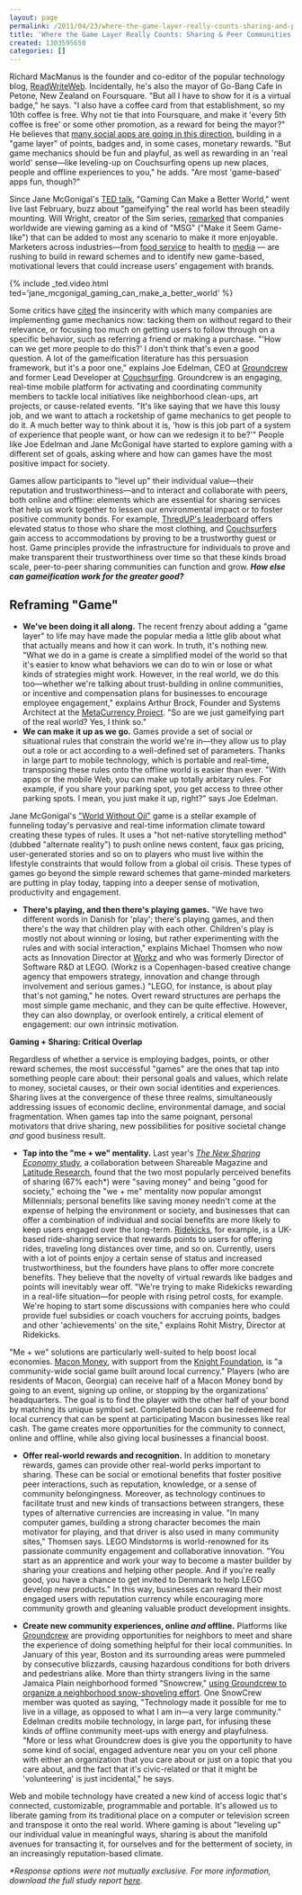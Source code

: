 ```yaml
---
layout: page
permalink: /2011/04/23/where-the-game-layer-really-counts-sharing-and-peer-communities
title: 'Where the Game Layer Really Counts: Sharing & Peer Communities '
created: 1303595650
categories: []
---
```


Richard MacManus is the founder and co-editor of the popular technology blog, [ReadWriteWeb](/read-write-web). Incidentally, he's also the mayor of Go-Bang Cafe in Petone, New Zealand on Foursquare. "But all I have to show for it is a virtual badge," he says. "I also have a coffee card from that establishment, so my 10th coffee is free. Why not tie that into Foursquare, and make it 'every 5th coffee is free' or some other promotion, as a reward for being the mayor?" He believes that [many social apps are going in this direction](/la-times/gamification), building in a "game layer" of points, badges and, in some cases, monetary rewards. "But game mechanics should be fun and playful, as well as rewarding in an 'real world' sense—like leveling-up on Couchsurfing opens up new places, people and offline experiences to you," he adds. "Are most 'game-based' apps fun, though?"

Since Jane McGonigal's [TED talk](/jane-mcgonical/ted), "Gaming Can Make a Better World," went live last February, buzz about "gameifying" the real world has been steadily mounting. Will Wright, creator of the Sim series, [remarked](/next-gen/perspectives-on-play) that companies worldwide are viewing gaming as a kind of "MSG" ("Make it Seem Game-like") that can be added to most any scenario to make it more enjoyable. Marketers across industries—from [food service](/smart-brief/food-industry) to health to [media](/huffington-post/introducing-badge) — are rushing to build in reward schemes and to identify new game-based, motivational levers that could increase users' engagement with brands.

{% include _ted.video.html ted='jane_mcgonigal_gaming_can_make_a_better_world' %}

Some critics have [cited](/giga-om/level-up-gamification) the insincerity with which many companies are implementing game mechanics now: tacking them on without regard to their relevance, or focusing too much on getting users to follow through on a specific behavior, such as referring a friend or making a purchase. "'How can we get more people to do this?' I don't think that's even a good question. A lot of the gameification literature has this persuasion framework, but it's a poor one," explains Joe Edelman, CEO at [Groundcrew](/ground-crew) and former Lead Developer at [Couchsurfing](/couch-surfing). Groundcrew is an engaging, real-time mobile platform for activating and coordinating community members to tackle local initiatives like neighborhood clean-ups, art projects, or cause-related events. "It's like saying that we have this lousy job, and we want to attach a rocketship of game mechanics to get people to do it. A much better way to think about it is, 'how is this job part of a system of experience that people want, or how can we redesign it to be?'" People like Joe Edelman and Jane McGonigal have started to explore gaming with a different set of goals, asking where and how can games have the most positive impact for society.

Games allow participants to "level up" their individual value—their reputation and trustworthiness—and to interact and collaborate with peers, both online and offline: elements which are essential for sharing services that help us work together to lessen our environmental impact or to foster positive community bonds. For example, [ThredUP's leaderboard](/thred-up) offers elevated status to those who share the most clothing, and [Couchsurfers](/couch-surfing) gain access to accommodations by proving to be a trustworthy guest or host. Game principles provide the infrastructure for individuals to prove and make transparent their trustworthiness over time so that these kinds broad scale, peer-to-peer sharing communities can function and grow. **_How else can gameification work for the greater good?_**

## Reframing "Game"

- **We've been doing it all along.** The recent frenzy about adding a "game layer" to life may have made the popular media a little glib about what that actually means and how it can work. In truth, it's nothing new. "What we do in a game is create a simplified model of the world so that it's easier to know what behaviors we can do to win or lose or what kinds of strategies might work. However, in the real world, we do this too—whether we're talking about trust-building in online communities, or incentive and compensation plans for businesses to encourage employee engagement," explains Arthur Brock, Founder and Systems Architect at the [MetaCurrency Project](/metacurrency). "So are we just gameifying part of the real world? Yes, I think so."
- **We can make it up as we go.** Games provide a set of social or situational rules that constrain the world we're in—they allow us to play out a role or act according to a well-defined set of parameters. Thanks in large part to mobile technology, which is portable and real-time, transposing these rules onto the offline world is easier than ever. "With apps or the mobile Web, you can make up totally arbitary rules. For example, if you share your parking spot, you get access to three other parking spots. I mean, you just make it up, right?" says Joe Edelman.

Jane McGonigal's ["World Without Oil"](/jane-mcgonigal/world-without-oil) game is a stellar example of funneling today's pervasive and real-time information climate toward creating these types of rules. It uses a "hot net-native storytelling method" (dubbed "alternate reality") to push online news content, faux gas pricing, user-generated stories and so on to players who must live within the lifestyle constraints that would follow from a global oil crisis. These types of games go beyond the simple reward schemes that game-minded marketers are putting in play today, tapping into a deeper sense of motivation, productivity and engagement.

- **There's playing, and then there's playing games.** "We have two different words in Danish for 'play'; there's playing games, and then there's the way that children play with each other. Children's play is mostly not about winning or losing, but rather experimenting with the rules and with social interaction," explains Michael Thomsen who now acts as Innovation Director at [Workz](/workz) and who was formerly Director of Software R&D at LEGO. (Workz is a Copenhagen-based creative change agency that empowers strategy, innovation and change through involvement and serious games.) "LEGO, for instance, is about play that's not gaming," he notes. Overt reward structures are perhaps the most simple game mechanic, and they can be quite effective. However, they can also downplay, or overlook entirely, a critical element of engagement: our own intrinsic motivation.

**Gaming + Sharing: Critical Overlap**

Regardless of whether a service is employing badges, points, or other reward schemes, the most successful "games" are the ones that tap into something people care about: their personal goals and values, which relate to money, societal causes, or their own social identities and experiences. Sharing lives at the convergence of these three realms, simultaneously addressing issues of economic decline, environmental damage, and social fragmentation. When games tap into the same poignant, personal motivators that drive sharing, new possibilities for positive societal change _and_ good business result.

- **Tap into the "me + we" mentality.** Last year's [_The New Sharing Economy_ study](/shareable/social-media-offline-sharing), a collaboration between Shareable Magazine and [Latitude Research](/latitude-research), found that the two most popularly perceived benefits of sharing (67% each*) were "saving money" and being "good for society," echoing the "we + me" mentality now popular amongst Millennials; personal benefits like saving money needn't come at the expense of helping the environment or society, and businesses that can offer a combination of individual and social benefits are more likely to keep users engaged over the long-term. [Ridekicks](/ride-kicks), for example, is a UK-based ride-sharing service that rewards points to users for offering rides, traveling long distances over time, and so on. Currently, users with a lot of points enjoy a certain sense of status and increased trustworthiness, but the founders have plans to offer more concrete benefits. They believe that the novelty of virtual rewards like badges and points will inevitably wear off. "We're trying to make Ridekicks rewarding in a real-life situation—for people with rising petrol costs, for example. We're hoping to start some discussions with companies here who could provide fuel subsidies or coach vouchers for accruing points, badges and other 'achievements' on the site," explains Rohit Mistry, Director at Ridekicks.

"Me + we" solutions are particularly well-suited to help boost local economies. [Macon Money](/macon-money), with support from the [Knight Foundation](/knight-foundation), is "a community-wide social game built around local currency." Players (who are residents of Macon, Georgia) can receive half of a Macon Money bond by going to an event, signing up online, or stopping by the organizations' headquarters. The goal is to find the player with the other half of your bond by matching its unique symbol set. Completed bonds can be redeemed for local currency that can be spent at participating Macon businesses like real cash. The game creates more opportunities for the community to connect, online and offline, while also giving local businesses a financial boost.

- **Offer real-world rewards and recognition.** In addition to monetary rewards, games can provide other real-world perks important to sharing. These can be social or emotional benefits that foster positive peer interactions, such as reputation, knowledge, or a sense of community belongingness. Moreover, as technology continues to facilitate trust and new kinds of transactions between strangers, these types of alternative currencies are increasing in value. "In many computer games, building a strong character becomes the main motivator for playing, and that driver is also used in many community sites," Thomsen says. LEGO Mindstorms is world-renowned for its passionate community engagement and collaborative innovation. "You start as an apprentice and work your way to become a master builder by sharing your creations and helping other people. And if you're really good, you have a chance to get invited to Denmark to help LEGO develop new products." In this way, businesses can reward their most engaged users with reputation currency while encouraging more community growth and gleaning valuable product development insights.

- **Create new community experiences, online _and_ offline.** Platforms like [Groundcrew](/ground-crew) are providing opportunities for neighbors to meet and share the experience of doing something helpful for their local communities. In January of this year, Boston and its surrounding areas were pummeled by consecutive blizzards, causing hazardous conditions for both drivers and pedestrians alike. More than thirty strangers living in the same Jamaica Plain neighborhood formed "Snowcrew," [using Groundcrew to organize a neighborhood snow-shoveling effort](/wgbh/jp-social-networking). One SnowCrew member was quoted as saying, "Technology made it possible for me to live in a village, as opposed to what I am in—a very large community." Edelman credits mobile technology, in large part, for infusing these kinds of offline community meet-ups with energy and playfulness. "More or less what Groundcrew does is give you the opportunity to have some kind of social, engaged adventure near you on your cell phone with either an organization that you care about or just on a topic that you care about, and the fact that it's civic-related or that it might be 'volunteering' is just incidental," he says.

Web and mobile technology have created a new kind of access logic that's connected, customizable, programmable and portable. It's allowed us to liberate gaming from its traditional place on a computer or television screen and transpose it onto the real world. Where gaming is about "leveling up" our individual value in meaningful ways, sharing is about the manifold avenues for transacting it, for ourselves and for the betterment of society, in an increasingly reputation-based climate.

_*Response options were not mutually exclusive. For more information, download the full study report [here](/latitude-research/sharing-survey)._
